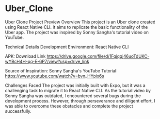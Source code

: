 # Uber_Clone

Uber Clone Project Preview Overview This project is an Uber clone created using React Native CLI. It aims to replicate the basic functionality of the Uber app. The project was inspired by Sonny Sangha's tutorial video on YouTube.

Technical Details Development Environment: React Native CLI

APK: Download Link https://drive.google.com/file/d/1Fqjqqj46uoTdUKC-wYBcH4H-qq-E-6P7/view?usp=drive_link

Source of Inspiration: Sonny Sangha's YouTube Tutorial https://www.youtube.com/watch?v=bvn_HYpix6s

Challenges Faced 
The project was initially built with Expo, but it was a challenging task to migrate it to React Native CLI. As the tutorial video by Sonny Sangha was outdated, I encountered several bugs during the development process. However, through perseverance and diligent effort, I was able to overcome these obstacles and complete the project successfully.
